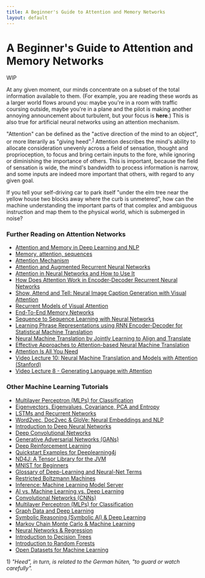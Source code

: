 ```yaml
---
title: A Beginner's Guide to Attention and Memory Networks
layout: default
---
```


# A Beginner's Guide to Attention and Memory Networks

WIP

At any given moment, our minds concentrate on a subset of the total information available to them. (For example, you are reading these words as a larger world flows around you: maybe you're in a room with traffic coursing outside, maybe you're in a plane and the pilot is making another annoying announcement about turbulent, but your focus is **here**.) This is also true for artificial neural networks using an attention mechanism.

"Attention" can be defined as the "active direction of the mind to an object", or more literarily as "giving heed".<sup>[1](#one)</sup> Attention describes the mind's ability to allocate consideration unevenly across a field of sensation, thought and proprioception, to focus and bring certain inputs to the fore, while ignoring or diminishing the importance of others.  This is important, because the field of sensation is wide, the mind's bandwidth to process information is narrow, and some inputs are indeed more important that others, with regard to any given goal. 

If you tell your self-driving car to park itself "under the elm tree near the yellow house two blocks away where the curb is unmetered", how can the machine understanding the important parts of that complex and ambiguous instruction and map them to the physical world, which is submerged in noise? 



### <a name="beginner">Further Reading on Attention Networks</a>

* [Attention and Memory in Deep Learning and NLP](http://www.wildml.com/2016/01/attention-and-memory-in-deep-learning-and-nlp/)
* [Memory, attention, sequences](https://towardsdatascience.com/memory-attention-sequences-37456d271992)
* [Attention Mechanism](https://blog.heuritech.com/2016/01/20/attention-mechanism/)
* [Attention and Augmented Recurrent Neural Networks](https://distill.pub/2016/augmented-rnns/)
* [Attention in Neural Networks and How to Use It](http://akosiorek.github.io/ml/2017/10/14/visual-attention.html)
* [How Does Attention Work in Encoder-Decoder Recurrent Neural Networks](https://machinelearningmastery.com/how-does-attention-work-in-encoder-decoder-recurrent-neural-networks/)
* [Show, Attend and Tell: Neural Image Caption Generation with Visual Attention](https://arxiv.org/abs/1502.03044)
* [Recurrent Models of Visual Attention](https://arxiv.org/abs/1406.6247)
* [End-To-End Memory Networks](https://arxiv.org/abs/1503.08895)
* [Sequence to Sequence Learning with Neural Networks](https://arxiv.org/abs/1409.3215)
* [Learning Phrase Representations using RNN Encoder-Decoder for Statistical Machine Translation](https://arxiv.org/abs/1406.1078)
* [Neural Machine Translation by Jointly Learning to Align and Translate](https://arxiv.org/abs/1409.0473)
* [Effective Approaches to Attention-based Neural Machine Translation](https://arxiv.org/abs/1508.04025)
* [Attention Is All You Need](https://arxiv.org/abs/1706.03762)
* [Video Lecture 10: Neural Machine Translation and Models with Attention (Stanford)](https://www.youtube.com/watch?v=IxQtK2SjWWM)
* [Video Lecture 8 - Generating Language with Attention](https://www.youtube.com/watch?v=ah7_mfl7LD0)


### <a name="beginner">Other Machine Learning Tutorials</a>

* [Multilayer Perceptron (MLPs) for Classification](./multilayerperceptron.html)
* [Eigenvectors, Eigenvalues, Covariance, PCA and Entropy](./eigenvector.html)
* [LSTMs and Recurrent Networks](./lstm.html)
* [Word2vec, Doc2vec & GloVe: Neural Embeddings and NLP](./word2vec.html)
* [Introduction to Deep Neural Networks](./neuralnet-overview.html)
* [Deep Convolutional Networks](./convolutionalnetwork.html)
* [Generative Adversarial Networks (GANs)](./generative-adversarial-network.html)
* [Deep Reinforcement Learning](./deepreinforcementlearning.html)
* [Quickstart Examples for Deeplearning4j](./quickstart.html)
* [ND4J: A Tensor Library for the JVM](http://nd4j.org)
* [MNIST for Beginners](./mnist-for-beginners.html)
* [Glossary of Deep-Learning and Neural-Net Terms](./glossary.html)
* [Restricted Boltzmann Machines](./restrictedboltzmannmachine.html)
* [Inference: Machine Learning Model Server](./machine-learning-server.html)
* [AI vs. Machine Learning vs. Deep Learning](./ai-machinelearning-deeplearning.html)
* [Convolutional Networks (CNNs)](./convolutionalnetwork.html)
* [Multilayer Perceptron (MLPs) for Classification](./multilayerperceptron)
* [Graph Data and Deep Learning](./graphanalytics.html)
* [Symbolic Reasoning (Symbolic AI) & Deep Learning](./symbolicreasoning.html)
* [Markov Chain Monte Carlo & Machine Learning](/markovchainmontecarlo.html)
* [Neural Networks & Regression](./logistic-regression.html)
* [Introduction to Decision Trees](./decision-tree.html)
* [Introduction to Random Forests](./random-forest.html)
* [Open Datasets for Machine Learning](./opendata.html)

<a name="one">1)</a> *"Heed", in turn, is related to the German hüten, "to guard or watch carefully".*
